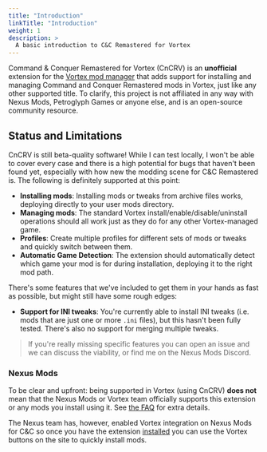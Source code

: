 ```yaml
---
title: "Introduction"
linkTitle: "Introduction"
weight: 1
description: >
  A basic introduction to C&C Remastered for Vortex
---
```


Command & Conquer Remastered for Vortex (CnCRV) is an **unofficial** extension for the [Vortex mod manager](https://www.nexusmods.com/about/vortex/) that adds support for installing and managing Command and Conquer Remastered mods in Vortex, just like any other supported title. To clarify, this project is not affiliated in any way with Nexus Mods, Petroglyph Games or anyone else, and is an open-source community resource.

## Status and Limitations

CnCRV is still beta-quality software! While I can test locally, I won't be able to cover every case and there is a high potential for bugs that haven't been found yet, especially with how new the modding scene for C&C Remastered is. The following is definitely supported at this point:

- **Installing mods**: Installing mods or tweaks from archive files works, deploying directly to your user mods directory.
- **Managing mods**: The standard Vortex install/enable/disable/uninstall operations should all work just as they do for any other Vortex-managed game.
- **Profiles**: Create multiple profiles for different sets of mods or tweaks and quickly switch between them.
- **Automatic Game Detection**: The extension should automatically detect which game your mod is for during installation, deploying it to the right mod path.

There's some features that we've included to get them in your hands as fast as possible, but might still have some rough edges:

- **Support for INI tweaks**: You're currently able to install INI tweaks (i.e. mods that are just one or more `.ini` files), but this hasn't been fully tested. There's also no support for merging multiple tweaks.

> If you're really missing specific features you can open an issue and we can discuss the viability, or find me on the Nexus Mods Discord.

### Nexus Mods

To be clear and upfront: being supported in Vortex (using CnCRV) **does not** mean that the Nexus Mods or Vortex team officially supports this extension or any mods you install using it. See [the FAQ](/docs/introduction/faq) for extra details.

The Nexus team has, however, enabled Vortex integration on Nexus Mods for C&C so once you have the extension [installed](/docs/usage/installation) you can use the Vortex buttons on the site to quickly install mods.